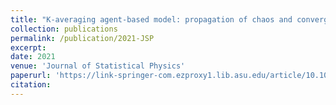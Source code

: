 ```yaml
---
title: "K-averaging agent-based model: propagation of chaos and convergence to equilibrium"
collection: publications
permalink: /publication/2021-JSP
excerpt:
date: 2021
venue: 'Journal of Statistical Physics'
paperurl: 'https://link-springer-com.ezproxy1.lib.asu.edu/article/10.1007/s10955-021-02807-0'
citation: 
---
```

